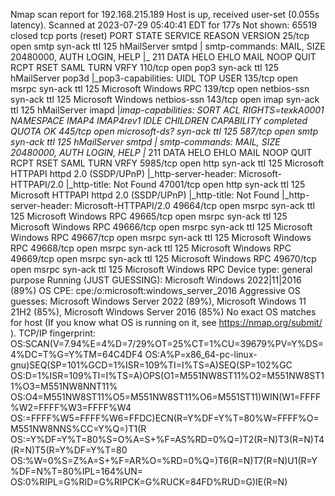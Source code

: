 Nmap scan report for 192.168.215.189
Host is up, received user-set (0.055s latency).
Scanned at 2023-07-29 05:40:41 EDT for 177s
Not shown: 65519 closed tcp ports (reset)
PORT      STATE SERVICE       REASON          VERSION
25/tcp    open  smtp          syn-ack ttl 125 hMailServer smtpd
| smtp-commands: MAIL, SIZE 20480000, AUTH LOGIN, HELP
|_ 211 DATA HELO EHLO MAIL NOOP QUIT RCPT RSET SAML TURN VRFY
110/tcp   open  pop3          syn-ack ttl 125 hMailServer pop3d
|_pop3-capabilities: UIDL TOP USER
135/tcp   open  msrpc         syn-ack ttl 125 Microsoft Windows RPC
139/tcp   open  netbios-ssn   syn-ack ttl 125 Microsoft Windows netbios-ssn
143/tcp   open  imap          syn-ack ttl 125 hMailServer imapd
|_imap-capabilities: SORT ACL RIGHTS=texkA0001 NAMESPACE IMAP4 IMAP4rev1 IDLE CHILDREN CAPABILITY completed QUOTA OK
445/tcp   open  microsoft-ds? syn-ack ttl 125
587/tcp   open  smtp          syn-ack ttl 125 hMailServer smtpd
| smtp-commands: MAIL, SIZE 20480000, AUTH LOGIN, HELP
|_ 211 DATA HELO EHLO MAIL NOOP QUIT RCPT RSET SAML TURN VRFY
5985/tcp  open  http          syn-ack ttl 125 Microsoft HTTPAPI httpd 2.0 (SSDP/UPnP)
|_http-server-header: Microsoft-HTTPAPI/2.0
|_http-title: Not Found
47001/tcp open  http          syn-ack ttl 125 Microsoft HTTPAPI httpd 2.0 (SSDP/UPnP)
|_http-title: Not Found
|_http-server-header: Microsoft-HTTPAPI/2.0
49664/tcp open  msrpc         syn-ack ttl 125 Microsoft Windows RPC
49665/tcp open  msrpc         syn-ack ttl 125 Microsoft Windows RPC
49666/tcp open  msrpc         syn-ack ttl 125 Microsoft Windows RPC
49667/tcp open  msrpc         syn-ack ttl 125 Microsoft Windows RPC
49668/tcp open  msrpc         syn-ack ttl 125 Microsoft Windows RPC
49669/tcp open  msrpc         syn-ack ttl 125 Microsoft Windows RPC
49670/tcp open  msrpc         syn-ack ttl 125 Microsoft Windows RPC
Device type: general purpose
Running (JUST GUESSING): Microsoft Windows 2022|11|2016 (89%)
OS CPE: cpe:/o:microsoft:windows_server_2016
Aggressive OS guesses: Microsoft Windows Server 2022 (89%), Microsoft Windows 11 21H2 (85%), Microsoft Windows Server 2016 (85%)
No exact OS matches for host (If you know what OS is running on it, see <https://nmap.org/submit/> ).
TCP/IP fingerprint:
OS:SCAN(V=7.94%E=4%D=7/29%OT=25%CT=1%CU=39679%PV=Y%DS=4%DC=T%G=Y%TM=64C4DF4
OS:A%P=x86_64-pc-linux-gnu)SEQ(SP=101%GCD=1%ISR=109%TI=I%TS=A)SEQ(SP=102%GC
OS:D=1%ISR=109%TI=I%TS=A)OPS(O1=M551NW8ST11%O2=M551NW8ST11%O3=M551NW8NNT11%
OS:O4=M551NW8ST11%O5=M551NW8ST11%O6=M551ST11)WIN(W1=FFFF%W2=FFFF%W3=FFFF%W4
OS:=FFFF%W5=FFFF%W6=FFDC)ECN(R=Y%DF=Y%T=80%W=FFFF%O=M551NW8NNS%CC=Y%Q=)T1(R
OS:=Y%DF=Y%T=80%S=O%A=S+%F=AS%RD=0%Q=)T2(R=N)T3(R=N)T4(R=N)T5(R=Y%DF=Y%T=80
OS:%W=0%S=Z%A=S+%F=AR%O=%RD=0%Q=)T6(R=N)T7(R=N)U1(R=Y%DF=N%T=80%IPL=164%UN=
OS:0%RIPL=G%RID=G%RIPCK=G%RUCK=84FD%RUD=G)IE(R=N)
